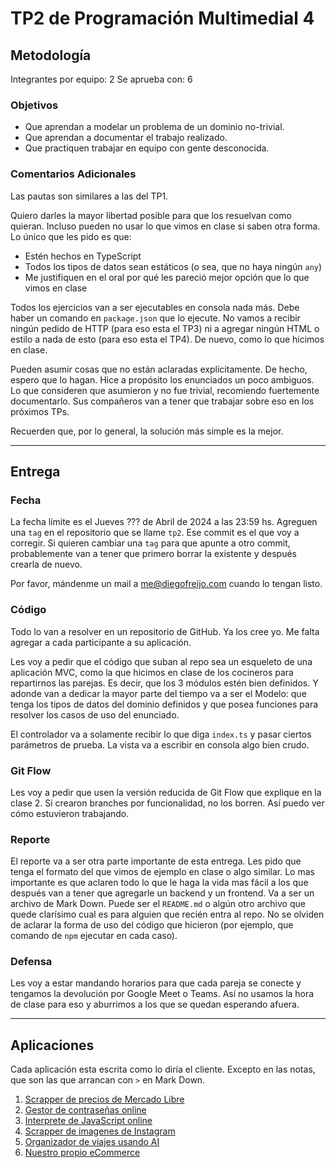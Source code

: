 # TP2 de Programación Multimedial 4

## Metodología

Integrantes por equipo: 2
Se aprueba con: 6

### Objetivos

- Que aprendan a modelar un problema de un dominio no-trivial.
- Que aprendan a documentar el trabajo realizado.
- Que practiquen trabajar en equipo con gente desconocida.

### Comentarios Adicionales

Las pautas son similares a las del TP1.

Quiero darles la mayor libertad posible para que los resuelvan como quieran. Incluso pueden no usar lo que vimos en clase si saben otra forma. Lo único que les pido es que:

- Estén hechos en TypeScript
- Todos los tipos de datos sean estáticos (o sea, que no haya ningún `any`)
- Me justifiquen en el oral por qué les pareció mejor opción que lo que vimos en clase

Todos los ejercicios van a ser ejecutables en consola nada más. Debe haber un comando en `package.json` que lo ejecute. No vamos a recibir ningún pedido de HTTP (para eso esta el TP3) ni a agregar ningún HTML o estilo a nada de esto (para eso esta el TP4). De nuevo, como lo que hicimos en clase.

Pueden asumir cosas que no están aclaradas explícitamente. De hecho, espero que lo hagan. Hice a propósito los enunciados un poco ambiguos. Lo que consideren que asumieron y no fue trivial, recomiendo fuertemente documentarlo. Sus compañeros van a tener que trabajar sobre eso en los próximos TPs.

Recuerden que, por lo general, la solución más simple es la mejor.

----

## Entrega

### Fecha

La fecha límite es el Jueves ??? de Abril de 2024 a las 23:59 hs. Agreguen una `tag` en el repositorio que se llame `tp2`. Ese commit es el que voy a corregir. Si quieren cambiar una `tag` para que apunte a otro commit, probablemente van a tener que primero borrar la existente y después crearla de nuevo.

Por favor, mándenme un mail a <me@diegofreijo.com> cuando lo tengan listo.

### Código

Todo lo van a resolver en un repositorio de GitHub. Ya los cree yo. Me falta agregar a cada participante a su aplicación.

Les voy a pedir que el código que suban al repo sea un esqueleto de una aplicación MVC, como la que hicimos en clase de los cocineros para repartirnos las parejas. Es decir, que los 3 módulos estén bien definidos. Y adonde van a dedicar la mayor parte del tiempo va a ser el Modelo: que tenga los tipos de datos del dominio definidos y que posea funciones para resolver los casos de uso del enunciado.

El controlador va a solamente recibir lo que diga `index.ts` y pasar ciertos parámetros de prueba. La vista va a escribir en consola algo bien crudo.

### Git Flow

Les voy a pedir que usen la versión reducida de Git Flow que explique en la clase 2. Si crearon branches por funcionalidad, no los borren. Así puedo ver cómo estuvieron trabajando.

### Reporte

El reporte va a ser otra parte importante de esta entrega. Les pido que tenga el formato del que vimos de ejemplo en clase o algo similar. Lo mas importante es que aclaren todo lo que le haga la vida mas fácil a los que después van a tener que agregarle un backend y un frontend. Va a ser un archivo de Mark Down. Puede ser el `README.md` o algún otro archivo que quede clarísimo cual es para alguien que recién entra al repo. No se olviden de aclarar la forma de uso del código que hicieron (por ejemplo, que comando de `npm` ejecutar en cada caso).

### Defensa

Les voy a estar mandando horarios para que cada pareja se conecte y tengamos la devolución por Google Meet o Teams. Así no usamos la hora de clase para eso y aburrimos a los que se quedan esperando afuera.

----

## Aplicaciones

Cada aplicación esta escrita como lo diría el cliente. Excepto en las notas, que son las que arrancan con `>` en Mark Down.

1. [Scrapper de precios de Mercado Libre](app1.md)
2. [Gestor de contraseñas online](app2.md)
3. [Interprete de JavaScript online](app3.md)
4. [Scrapper de imagenes de Instagram](app4.md)
5. [Organizador de viajes usando AI](app5.md)
6. [Nuestro propio eCommerce](app6.md)

